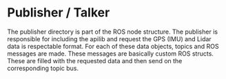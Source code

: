 # Publisher / Talker

The publisher directory is part of the ROS node structure. The publisher is responsible for including the apilib and request the GPS (IMU) and Lidar data is respectable format. For each of these data objects, topics and ROS messages are made. These messages are basically custom ROS structs. These are filled with the requested data and then send on the corresponding topic bus. 
